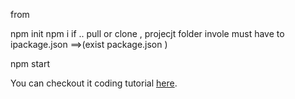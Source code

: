 from 

npm init
npm i 
if .. pull or clone , projecjt folder invole must have to ipackage.json ==>(exist package.json )


npm start


You can checkout it coding tutorial [here](https://youtu.be/AWHGQfzfHxI).

